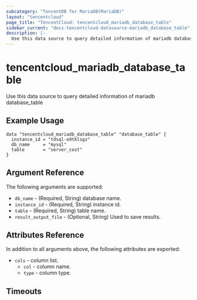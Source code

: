 ```yaml
---
subcategory: "TencentDB for MariaDB(MariaDB)"
layout: "tencentcloud"
page_title: "TencentCloud: tencentcloud_mariadb_database_table"
sidebar_current: "docs-tencentcloud-datasource-mariadb_database_table"
description: |-
  Use this data source to query detailed information of mariadb database_table
---
```


# tencentcloud_mariadb_database_table

Use this data source to query detailed information of mariadb database_table

## Example Usage

```hcl
data "tencentcloud_mariadb_database_table" "database_table" {
  instance_id = "tdsql-e9tklsgz"
  db_name     = "mysql"
  table       = "server_cost"
}
```

## Argument Reference

The following arguments are supported:

* `db_name` - (Required, String) database name.
* `instance_id` - (Required, String) instance id.
* `table` - (Required, String) table name.
* `result_output_file` - (Optional, String) Used to save results.

## Attributes Reference

In addition to all arguments above, the following attributes are exported:

* `cols` - column list.
  * `col` - column name.
  * `type` - column type.


## Timeouts

<no value>


